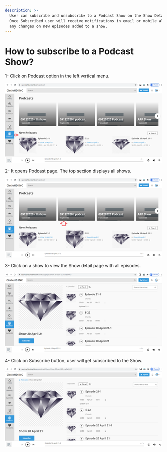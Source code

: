 ```yaml
---
description: >-
  User can subscribe and unsubscribe to a Podcast Show on the Show Detail page.
  Once Subscribed user will receive notifications in email or mobile alerts if
  any changes on new episodes added to a show.
---
```


# How to subscribe to a Podcast Show?

1- Click on Podcast option in the left vertical menu.

![](../.gitbook/assets/p1.png)



2- It opens Podcast page. The top section displays all shows.

![](../.gitbook/assets/p1%20%282%29.png)

3- Click on a show to view the Show detail page with all episodes.

![](../.gitbook/assets/p1%20%281%29.png)

4- Click on Subscribe button, user will get subscribed to the Show.

![](../.gitbook/assets/subscribe.png)



